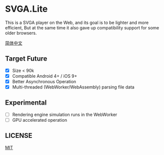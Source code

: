 # SVGA.Lite

This is a SVGA player on the Web, and its goal is to be lighter and more efficient, But at the same time it also gave up compatibility support for some older browsers.

[简体中文](./README.zh-CN.md)

## Target Future

- [x] Size < 90k
- [x] Compatible Android 4+ / iOS 9+
- [x] Better Asynchronous Operation
- [x] Multi-threaded (WebWorker/WebAssembly) parsing file data

## Experimental

- [ ] Rendering engine simulation runs in the WebWorker
- [ ] GPU accelerated operation

## LICENSE

[MIT](./LICENSE)

